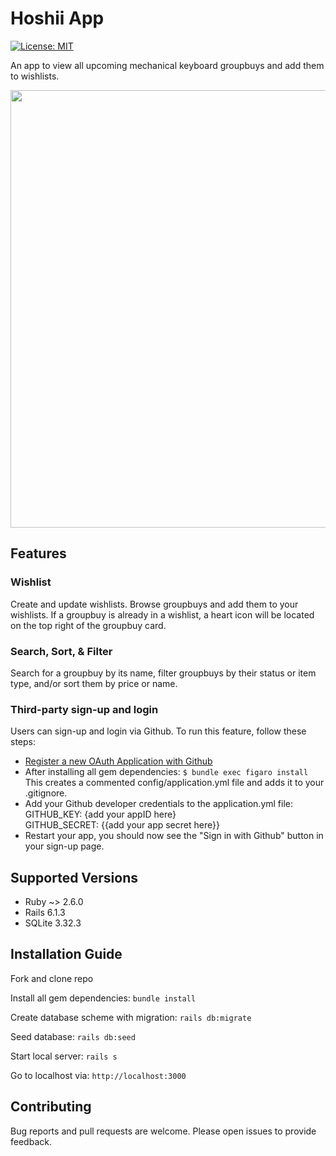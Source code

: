 # Hoshii App
[![License: MIT](https://img.shields.io/badge/License-MIT-yellow.svg)](https://opensource.org/licenses/MIT)

An app to view all upcoming mechanical keyboard groupbuys and add them to wishlists. 

<p align="center"><img src="hoshii.gif" width="700px"/></p>


## Features

### Wishlist

Create and update wishlists. Browse groupbuys and add them to your wishlists. If a groupbuy is already in a wishlist, a heart icon will be located on the top right of the groupbuy card.

### Search, Sort, & Filter

Search for a groupbuy by its name, filter groupbuys by their status or item type, and/or sort them by price or name.

### Third-party sign-up and login

Users can sign-up and login via Github. To run this feature, follow these steps:

* [Register a new OAuth Application with Github](https://github.com/settings/applications/new)<br>
* After installing all gem dependencies:
```$ bundle exec figaro install``` <br>
This creates a commented config/application.yml file and adds it to your .gitignore.<br>
* Add your Github developer credentials to the application.yml file: <br>
GITHUB_KEY: {add your appID here} <br>
GITHUB_SECRET: {{add your app secret here}} <br>
* Restart your app, you should now see the "Sign in with Github" button in your sign-up page. <br>

## Supported Versions

* Ruby ~> 2.6.0
* Rails 6.1.3
* SQLite 3.32.3

## Installation Guide

Fork and clone repo

Install all gem dependencies: `bundle install`

Create database scheme with migration: `rails db:migrate`

Seed database: `rails db:seed`

Start local server: `rails s`

Go to localhost via: `http://localhost:3000`

## Contributing

Bug reports and pull requests are welcome. Please open issues to provide feedback.
